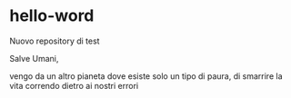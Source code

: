 # hello-word
Nuovo repository di test

Salve Umani,

vengo da un altro pianeta dove esiste solo un tipo di paura, di smarrire la vita
correndo dietro ai nostri errori
